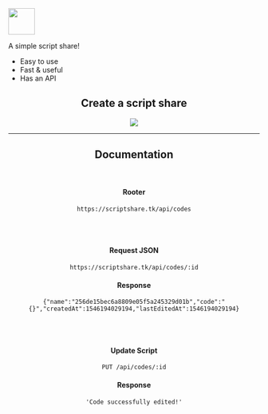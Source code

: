 <img src="https://scriptshare.tk/assets/logo.png" width="53px" />
<p>A simple script share!</p>
<ul>
  <li>Easy to use</li>
  <li>Fast & useful</li>
  <li>Has an API</li>
 </ul>
<center>
  <h2>Create a script share</h2>
  <img src="https://i.imgur.com/daaMLNL.png" />
  <hr/>
  <h2>Documentation</h2>
  <br/>
  <h4>Rooter</h4>
  <pre><code>https://scriptshare.tk/api/codes</code></pre>
  <br/>
  <br/>
  <h4>Request JSON</h4>
  <pre><code>https://scriptshare.tk/api/codes/:id</code></pre>
  <h4>Response</h4>
  <pre class="json"><code>{"name":"256de15bec6a8809e05f5a245329d01b","code":"{}","createdAt":1546194029194,"lastEditedAt":1546194029194}</code></pre>
  <br/>
  <br/>
  <h4>Update Script</h4>
  <pre><code>PUT /api/codes/:id</code></pre>
  <h4>Response</h4>
  <pre><code>'Code successfully edited!'</code></pre>










</center>
